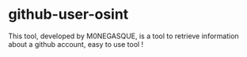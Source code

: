 # github-user-osint
This tool, developed by M0NEGASQUE, is a tool to retrieve information about a github account, easy to use tool !

